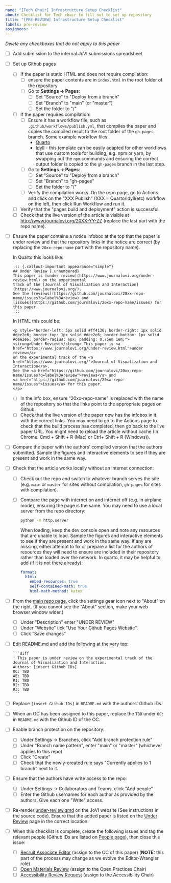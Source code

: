 ```yaml
---
name: "[Tech Chair] Infrastructure Setup Checklist"
about: Checklist for Tech chair to fill out to set up repository
title: "[PRE-REVIEW] Infrastructure Setup Checklist"
labels: pre-review
assignees: ''
---
```


<!--
## DO NOT EDIT THIS FILE OUTSIDE OF THE journalovi/jovi-workflows REPOSITORY
##
## This file is automatically updated in all repositories within the journalovi
## Github organization whenever the version in journalovi/jovi-workflows is
## changed, so any other edits will be overwritten. To update this file, make
## a commit or pull request at https://github.com/journalovi/jovi-workflows
-->

*Delete any checkboxes that do not apply to this paper*

- [ ] Add submission to the internal JoVI submissions spreadsheet
- [ ] Set up Github pages
   - [ ] If the paper is static HTML and does not require compilation:
      - [ ] ensure the paper contents are in `index.html` in the root folder of the repository
      - [ ] Go to **Settings -> Pages**:
         - [ ] Set "Source" to "Deploy from a branch"
         - [ ] Set "Branch" to "main" (or "master")
         - [ ] Set the folder to "/"
   - [ ] If the paper requires compilation:
      - [ ] Ensure it has a workflow file, such as `.github/workflows/publish.yml`, that compiles the paper and copies the compiled result to the root folder of the `gh-pages` branch. Some example workflow files:
         - [Quarto](https://github.com/journalovi/jovi-template-quarto/blob/main/.github/workflows/publish.yml)
         - [Idyll](https://github.com/journalovi/2024-Cashman-PAC-learning-game/blob/master/.github/workflows/publish.yml) - this template can be easily adapted for other workflows that use custom tools for building, e.g. npm or yarn, by swapping out the `npm` commands and ensuring the correct output folder is copied to the `gh-pages` branch in the last step.
      - [ ] Go to **Settings -> Pages**:
         - [ ] Set "Source" to "Deploy from a branch"
         - [ ] Set "Branch" to "gh-pages"
         - [ ] Set the folder to "/"
      - [ ] Verify the compilation works. On the repo page, go to Actions and click on the "XXX Publish" (XXX = Quarto/Idyll/etc) workflow on the left, then click Run Workflow and run it.
   - [ ] Verify that the "pages build and deployment" action is successful.
   - [ ] Check that the live version of the article is visible at http://www.journalovi.org/20XX-YY-ZZ (replace the last part with the repo name).
- [ ] Ensure the paper contains a notice infobox at the top that the paper is under review and that the repository links in the notice are correct (by replacing the `20xx-repo-name` part with the repository name).

   In Quarto this looks like:

   ```
   ::: {.callout-important appearance="simple"}
   ## Under Review {.unnumbered}
   This paper is [under review](https://www.journalovi.org/under-review.html) on the experimental
   track of the [Journal of Visualization and Interaction](https://www.journalovi.org/).
   See the [reviews](https://github.com/journalovi/20xx-repo-name/issues?q=label%3Areview) and
   [issues](https://github.com/journalovi/20xx-repo-name/issues) for this paper.
   :::
   ```

   In HTML this could be:

   ```
   <p style="border-left: 5px solid #ff4136; border-right: 1px solid #dee2e6; border-top: 1px solid #dee2e6; border-bottom: 1px solid #dee2e6; border-radius: 6px; padding: 0.75em 1em;">
   <strong>Under Review:</strong> This paper is <a href="https://www.journalovi.org/under-review.html">under review</a>
   on the experimental track of the <a href="https://www.journalovi.org/">Journal of Visualization and Interaction</a>.
   See the <a href="https://github.com/journalovi/20xx-repo-name/issues?q=label%3Areview">reviews</a> and
   <a href="https://github.com/journalovi/20xx-repo-name/issues">issues</a> for this paper.
   </p>
   ```
   - [ ] In the info box, ensure “20xx-repo-name” is replaced with the name of the repository so that the links point to the appropriate pages on Github.
   - [ ] Check that the live version of the paper now has the infobox in it with the correct links. You may need to go to the Actions page to check that the build process has completed, then go back to the live paper URL. You might need to reload the article without cache (In Chrome: Cmd + Shift + R (Mac) or Ctrl+ Shift + R (Windows)).
- [ ] Compare the paper with the authors’ compiled version that the authors submitted. Sample the figures and interactive elements to see if they are present and work in the same way.
- [ ] Check that the article works locally without an internet connection:
   - [ ] Check out the repo and switch to whatever branch serves the site (e.g. `main` or `master` for sites without compilation, `gh-pages` for sites with compilation).
   - [ ] Compare the page with internet on and internet off (e.g. in airplane mode), ensuring the page is the same. You may need to use a local server from the repo directory:
         
      ```sh
      python -m http.server
      ```

      When loading, keep the dev console open and note any resources that are unable to load. Sample the figures and interactive elements to see if they are present and work in the same way. If any are missing, either attempt to fix or prepare a list for the authors of resources they will need to ensure are included in their repository rather than loaded over the network. In quarto, it may be helpful to add (if it is not there already):

      ```yaml
      format:
        html:
          embed-resources: true
          self-contained-math: true
          html-math-method: katex
      ```
- [ ] From the [main repo page](../), click the settings gear icon next to "About" on the right. (If you cannot see the “About” section, make your web browser window wider.)
   - [ ] Under "Description" enter "UNDER REVIEW"
   - [ ] Under "Website" tick "Use Your Github Pages Website".
   - [ ] Click “Save changes”
- [ ] Edit README.md and add the following at the very top:
   ````
   ```diff
   ! This paper is under review on the experimental track of the Journal of Visualization and Interaction.
   Authors: [insert Github IDs]
   OC: TBD
   AE: TBD
   R1: TBD
   R2: TBD
   R3: TBD
   ```
   ````
- [ ] Replace `[insert Github IDs]` in `README.md` with the authors' Github IDs.
- [ ] When an OC has been assigned to this paper, replace the `TBD` under `OC:` in `README.md` with the Github ID of the OC.
- [ ] Enable branch protection on the repository:
   - [ ] Under Settings -> Branches, click "Add branch protection rule"
   - [ ] Under "Branch name pattern", enter "main" or "master" (whichever applies to this repo)
   - [ ] Click "Create"
   - [ ] Check that the newly-created rule says "Currently applies to 1 branch" next to it.
- [ ] Ensure that the authors have write access to the repo:
   - [ ] Under Settings -> Collaborators and Teams, click "Add people"
   - [ ] Enter the Github usernames for each author as provided by the authors. Give each one "Write" access.
- [ ] Re-render [under-review.qmd](https://github.com/journalovi/journalovi.github.io/blob/main/under-review.qmd) on the JoVI website (See instructions in the source code). Ensure that the added paper is listed on the [Under Review](https://www.journalovi.org/under-review.html) page in the correct location.
- [ ] When this checklist is complete, create the following issues and tag the relevant people (Github IDs are listed on [People page](https://www.journalovi.org/people.html)), then close this issue:
   - [ ] [Recruit Associate Editor](new?assignees=&labels=pre-review&projects=&template=91_tech_org-recruit_editor.md&title=%5BPRE-REVIEW%5D+Recruit+Associate+Editor) (assign to the OC of this paper) (**NOTE:** this part of the process may change as we evolve the Editor-Wrangler role)
   - [ ] [Open Materials Review](new?assignees=&labels=review&projects=&template=92_tech_open-review.md&title=%5BREVIEW%5D+Open+Materials+Review) (assign to the Open Practices Chair)
   - [ ] [Accessibility Review Request](new?assignees=&labels=pre-review&projects=&template=93_tech_acc-review_request.md&title=%5BPRE-REVIEW%5D+Accessibility+Review+Request) (assign to the Accessibility Chair)
